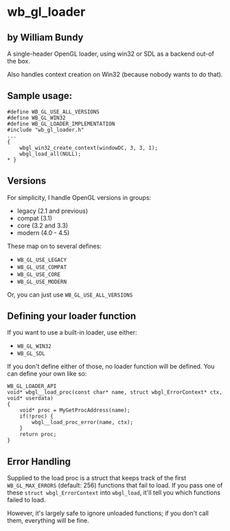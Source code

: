 # wb_gl_loader
## by William Bundy

A single-header OpenGL loader, using win32 or SDL as a backend out-of the box.

Also handles context creation on Win32 (because nobody wants to do that).

## Sample usage:


	#define WB_GL_USE_ALL_VERSIONS
	#define WB_GL_WIN32
	#define WB_GL_LOADER_IMPLEMENTATION
	#include "wb_gl_loader.h"
	...
	{
		wbgl_win32_create_context(windowDC, 3, 3, 1);
		wbgl_load_all(NULL);
	* }

## Versions

For simplicity, I handle OpenGL versions in groups:
 - legacy (2.1 and previous)
 - compat (3.1)
 - core (3.2 and 3.3)
 - modern (4.0 - 4.5)

These map on to several defines:

- `WB_GL_USE_LEGACY`
- `WB_GL_USE_COMPAT`
- `WB_GL_USE_CORE`
- `WB_GL_USE_MODERN`

Or, you can just use `WB_GL_USE_ALL_VERSIONS`

## Defining your loader function

If you want to use a built-in loader, use either:

- `WB_GL_WIN32`
- `WB_GL_SDL`

If you don't define either of those, no loader function will be defined. 
You can define your own like so:

```
WB_GL_LOADER_API
void* wbgl__load_proc(const char* name, struct wbgl_ErrorContext* ctx, void* userdata)
{
	void* proc = MyGetProcAddress(name);
	if(!proc) {
		wbgl__load_proc_error(name, ctx);
	}
	return proc;
}
```

## Error Handling

Supplied to the load proc is a struct that keeps track of the first `WB_GL_MAX_ERRORS` (default: 256) functions that fail to load. If you pass one of these `struct wbgl_ErrorContext` into `wbgl_load`, it'll tell you which functions failed to load. 

However, it's largely safe to ignore unloaded functions; if you don't call them, everything will be fine.


